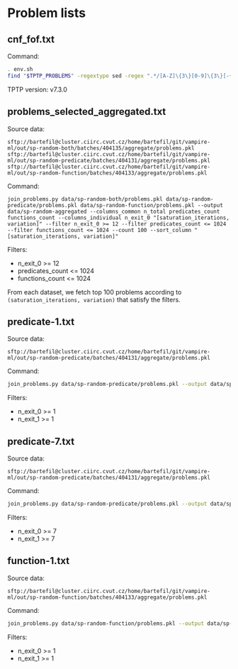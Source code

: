 # Problem lists

## cnf_fof.txt

Command:

```bash
. env.sh
find "$TPTP_PROBLEMS" -regextype sed -regex ".*/[A-Z]\{3\}[0-9]\{3\}[-+][1-9][0-9]*\(\.[0-9]\{3\}\)*\.p" -exec realpath --relative-to "$TPTP_PROBLEMS" {} + | sort > cnf_fof.txt
```

TPTP version: v7.3.0

## problems_selected_aggregated.txt

Source data:

```
sftp://bartefil@cluster.ciirc.cvut.cz/home/bartefil/git/vampire-ml/out/sp-random-both/batches/404135/aggregate/problems.pkl
sftp://bartefil@cluster.ciirc.cvut.cz/home/bartefil/git/vampire-ml/out/sp-random-predicate/batches/404131/aggregate/problems.pkl
sftp://bartefil@cluster.ciirc.cvut.cz/home/bartefil/git/vampire-ml/out/sp-random-function/batches/404133/aggregate/problems.pkl
```

Command:

```
join_problems.py data/sp-random-both/problems.pkl data/sp-random-predicate/problems.pkl data/sp-random-function/problems.pkl --output data/sp-random-aggregated --columns_common n_total predicates_count functions_count --columns_individual n_exit_0 "[saturation_iterations, variation]" --filter n_exit_0 >= 12 --filter predicates_count <= 1024 --filter functions_count <= 1024 --count 100 --sort_column "[saturation_iterations, variation]"
```

Filters:

- n_exit_0 >= 12
- predicates_count <= 1024
- functions_count <= 1024

From each dataset,
we fetch top 100 problems
according to `(saturation_iterations, variation)`
that satisfy the filters.

## predicate-1.txt

Source data:

```
sftp://bartefil@cluster.ciirc.cvut.cz/home/bartefil/git/vampire-ml/out/sp-random-predicate/batches/404131/aggregate/problems.pkl
```

Command:

```bash
join_problems.py data/sp-random-predicate/problems.pkl --output data/sp-random-predicate-train --columns_common n_total predicates_count functions_count --columns_individual n_exit_0 n_exit_1 "[saturation_iterations, variation]" --filter n_exit_0 >= 1 --filter n_exit_1 >= 1
```

Filters:

- n_exit_0 >= 1
- n_exit_1 >= 1

## predicate-7.txt

Source data:

```
sftp://bartefil@cluster.ciirc.cvut.cz/home/bartefil/git/vampire-ml/out/sp-random-predicate/batches/404131/aggregate/problems.pkl
```

Command:

```bash
join_problems.py data/sp-random-predicate/problems.pkl --output data/sp-random-predicate-train --columns_common n_total predicates_count functions_count --columns_individual n_exit_0 n_exit_1 "[saturation_iterations, variation]" --filter n_exit_0 >= 7 --filter n_exit_1 >= 7
```

Filters:

- n_exit_0 >= 7
- n_exit_1 >= 7

## function-1.txt

Source data:

```
sftp://bartefil@cluster.ciirc.cvut.cz/home/bartefil/git/vampire-ml/out/sp-random-function/batches/404133/aggregate/problems.pkl
```

Command:

```bash
join_problems.py data/sp-random-function/problems.pkl --output data/sp-random-function-train --columns_common n_total predicates_count functions_count --columns_individual n_exit_0 n_exit_1 "[saturation_iterations, variation]" --filter n_exit_0 >= 1 --filter n_exit_1 >= 1
```

Filters:

- n_exit_0 >= 1
- n_exit_1 >= 1
